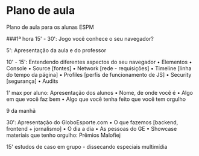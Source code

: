 # Plano de aula
Plano de aula para os alunas ESPM

###1ª hora
15' - 30': Jogo você conhece o seu navegador?

5': Apresentação da aula e do professor

10' - 15': Entendendo diferentes aspectos do seu navegador
• Elementos
• Console
• Source [fontes]
• Network [rede - requisições]
• Timeline [linha do tempo da página]
• Profiles [perfis de funcionamento de JS]
• Security [segurança]
• Audits


1' max por aluno: Apresentação dos alunos
• Nome, de onde você é
• Algo em que você faz bem
• Algo que você tenha feito que você tem orgulho

9 da manhã

30': Apresentação do GloboEsporte.com
• O que fazemos [backend, frontend + jornalismo]
• O dia a dia
• As pessoas do GE
• Showcase materiais que tenho orgulho: Prêmios Malofiej

15' estudos de caso em grupo - dissecando especiais multimídia